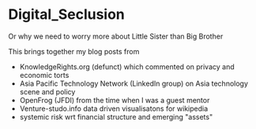 # Digital_Seclusion
Or why we need to worry more about Little Sister than Big Brother

This brings together my blog posts from
* KnowledgeRights.org (defunct) which commented on privacy and economic torts
* Asia Pacific Technology Network (LinkedIn group) on Asia technology scene and policy
* OpenFrog (JFDI) from the time when I was a guest mentor
* Venture-studo.info data driven visualisatons for wikipedia
* systemic risk wrt financial structure and emerging "assets"
